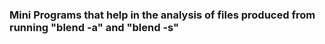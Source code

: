 ### Mini Programs that help in the analysis of files produced from running "blend -a" and "blend -s"

